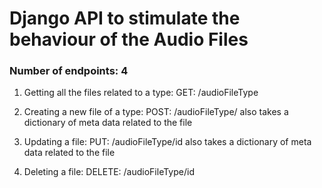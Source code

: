 # Django API to stimulate the behaviour of the Audio Files

### Number of endpoints: 4

1. Getting all the files related to a type:
       GET: /audioFileType

2. Creating a new file of a type:
       POST: /audioFileType/ 
    also takes a dictionary of meta data related to the file

3. Updating a file:
     PUT: /audioFileType/id
    also takes a dictionary of meta data related to the file

4. Deleting a file:
     DELETE: /audioFileType/id

   